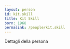 ```yaml
---
layout: person
id: kit.skill
title: Kit Skill
born: 1968
permalink: /people/kit.skill
---
```


Dettagli della persona 